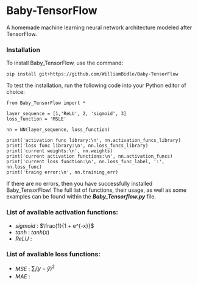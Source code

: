 # Baby-TensorFlow

A homemade machine learning neural network architecture modeled after TensorFlow. 

### Installation

To install Baby_TensorFlow, use the command:

    pip install git+https://github.com/WilliamBidle/Baby-TensorFlow

To test the installation, run the following code into your Python editor of choice:

    from Baby_TensorFlow import * 
    
    layer_sequence = [1,'ReLU', 2, 'sigmoid', 3]
    loss_function = 'MSLE'

    nn = NN(layer_sequence, loss_function)

    print('activation func library:\n', nn.activation_funcs_library)
    print('loss func library:\n', nn.loss_funcs_library)
    print('current weights:\n', nn.weights)
    print('current activation functions:\n', nn.activation_funcs)
    print('current loss function:\n', nn.loss_func_label, ':', nn.loss_func)
    print('traing error:\n', nn.training_err)

If there are no errors, then you have successfully installed Baby_TensorFlow! The full list of functions, their usage, as well as some examples can be found within the ***Baby_Tensorflow.py*** file.

### List of available activation functions:

- *sigmoid* : $\frac{1}{1 + e^{-x}}$
- *tanh* : $tanh(x)$
- *ReLU* : 

### List of avaliable loss functions:

- *MSE* : $\sum_{i}(y - \hat{y})^2$
- *MAE* : 
